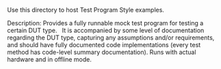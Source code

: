 Use this directory to host Test Program Style examples.

Description:
Provides a fully runnable mock test program for testing a certain DUT type.
 
It is accompanied by some level of documentation regarding the DUT type, capturing any assumptions and/or requirements, and should have fully documented code implementations (every test method has code-level summary documentation). Runs with actual hardware and in offline mode.
